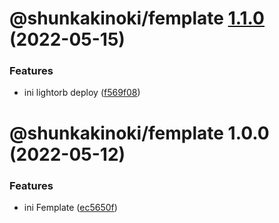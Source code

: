 # @shunkakinoki/femplate [1.1.0](https://github.com/shunkakinoki/contracts/compare/@shunkakinoki/femplate@1.0.0...@shunkakinoki/femplate@1.1.0) (2022-05-15)

### Features

- ini lightorb deploy ([f569f08](https://github.com/shunkakinoki/contracts/commit/f569f0842e0634ab359b948e82a184c0eef21d7d))

# @shunkakinoki/femplate 1.0.0 (2022-05-12)

### Features

- ini Femplate ([ec5650f](https://github.com/shunkakinoki/contracts/commit/ec5650f602cc19480c274a863333c101e463e844))
